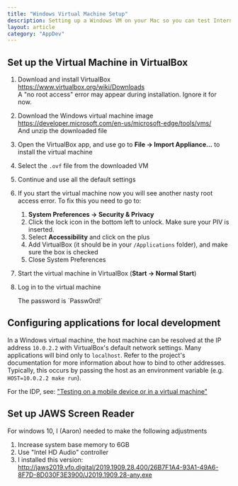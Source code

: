 ```yaml
---
title: "Windows Virtual Machine Setup"
description: Setting up a Windows VM on your Mac so you can test Internet Explorer
layout: article
category: "AppDev"
---
```


## Set up the Virtual Machine in VirtualBox

1. Download and install VirtualBox <br />
   <https://www.virtualbox.org/wiki/Downloads> <br />
   A "no root access" error may appear during installation. Ignore it for now.

2. Download the Windows virtual machine image <br />
   <https://developer.microsoft.com/en-us/microsoft-edge/tools/vms/> <br />
   And unzip the downloaded file

3. Open the VirtualBox app, and use go to **File → Import Appliance...** to install the virtual machine

4. Select the `.ovf` file from the downloaded VM

5. Continue and use all the default settings

6. If you start the virtual machine now you will see another nasty root access error.
   To fix this you need to go to:

    1. **System Preferences → Security & Privacy**
    2. Click the lock icon in the bottom left to unlock. Make sure your PIV is inserted.
    3. Select **Accessibility** and click on the plus
    4. Add VirtualBox (it should be in your `/Applications` folder), and make sure the box is checked
    5. Close System Preferences

7. Start the virtual machine in VirtualBox (**Start → Normal Start**)

8. Log in to the virtual machine

    <div class="usa-alert usa-alert--info">
      <div class="usa-alert__body">
        <p class="usa-alert__text" markdown="1">
          The password is `Passw0rd!`
        </p>
      </div>
    </div>

## Configuring applications for local development

In a Windows virtual machine, the host machine can be resolved at the IP address `10.0.2.2` with VirtualBox's default network settings. Many applications will bind only to `localhost`. Refer to the project's documentation for more information about how to bind to other addresses. Typically, this occurs by passing the host as an environment variable (e.g. `HOST=10.0.2.2 make run`).

For the IDP, see: ["Testing on a mobile device or in a virtual machine"](https://github.com/18F/identity-idp#testing-on-a-mobile-device-or-in-a-virtual-machine)

## Set up JAWS Screen Reader

For windows 10, I (Aaron) needed to make the following adjustments
1. Increase system base memory to 6GB
2. Use "Intel HD Audio" controller
3. I installed this version: <br />
   <http://jaws2019.vfo.digital/2019.1909.28.400/26B7F1A4-93A1-49A6-8F7D-8D030F3E3900/J2019.1909.28-any.exe>

